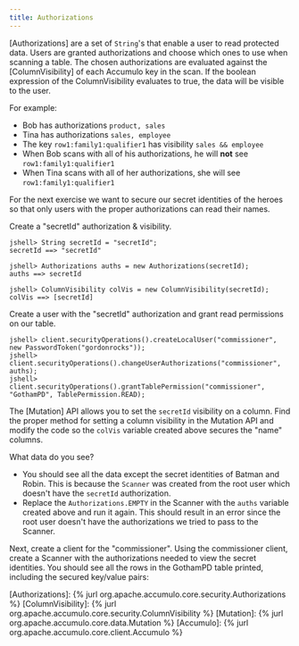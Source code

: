 ```yaml
---
title: Authorizations
---
```


[Authorizations] are a set of `String`'s that enable a user to read protected data. Users are granted
authorizations and choose which ones to use when scanning a table. The chosen authorizations are evaluated
against the [ColumnVisibility] of each Accumulo key in the scan. If the boolean expression of the
ColumnVisibility evaluates to true, the data will be visible to the user.

For example:
* Bob has authorizations `product, sales`
* Tina has authorizations `sales, employee`
* The key `row1:family1:qualifier1` has visibility `sales && employee`
* When Bob scans with all of his authorizations, he will **not** see `row1:family1:qualifier1`
* When Tina scans with all of her authorizations, she will see `row1:family1:qualifier1`

For the next exercise we want to secure our secret identities of the heroes so that only users with
the proper authorizations can read their names.

Create a "secretId" authorization & visibility.

```
jshell> String secretId = "secretId";
secretId ==> "secretId"

jshell> Authorizations auths = new Authorizations(secretId);
auths ==> secretId

jshell> ColumnVisibility colVis = new ColumnVisibility(secretId);
colVis ==> [secretId]
```

Create a user with the "secretId" authorization and grant read permissions on our table.

```
jshell> client.securityOperations().createLocalUser("commissioner", new PasswordToken("gordonrocks"));
jshell> client.securityOperations().changeUserAuthorizations("commissioner", auths);
jshell> client.securityOperations().grantTablePermission("commissioner", "GothamPD", TablePermission.READ);
```

The [Mutation] API allows you to set the `secretId` visibility on a column. Find the proper method for
setting a column visibility in the Mutation API and modify the code so the `colVis` variable created
above secures the "name" columns.

What data do you see?

* You should see all the data except the secret identities of Batman and Robin. This is because the
  `Scanner` was created from the root user which doesn't have the `secretId` authorization.
* Replace the `Authorizations.EMPTY` in the Scanner with the `auths` variable created above and run
  it again. This should result in an error since the root user doesn't have the authorizations we
  tried to pass to the Scanner.

Next, create a client for the "commissioner". Using the commissioner client, create a Scanner with the
authorizations needed to view the secret identities. You should see all the rows in the GothamPD table
printed, including the secured key/value pairs:


[Authorizations]: {% jurl org.apache.accumulo.core.security.Authorizations %}
[ColumnVisibility]: {% jurl org.apache.accumulo.core.security.ColumnVisibility %}
[Mutation]: {% jurl org.apache.accumulo.core.data.Mutation %}
[Accumulo]: {% jurl org.apache.accumulo.core.client.Accumulo %}
